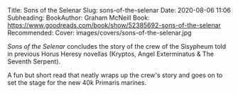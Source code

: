 Title: Sons of the Selenar
Slug: sons-of-the-selenar
Date: 2020-08-06 11:06
Subheading: 
BookAuthor: Graham McNeill
Book: https://www.goodreads.com/book/show/52385692-sons-of-the-selenar
Recommended: 
Cover: images/covers/sons-of-the-selenar.jpg

*Sons of the Selenar* concludes the story of the crew of the Sisypheum told in previous Horus Heresy novellas (Kryptos, Angel Exterminatus & The Seventh Serpent).

A fun but short read that neatly wraps up the crew's story and goes on to set the stage for the new 40k Primaris marines.